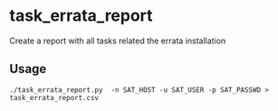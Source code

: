 # task_errata_report
Create a report with all tasks related the errata installation

## Usage
```
./task_errata_report.py  -n SAT_HOST -u SAT_USER -p SAT_PASSWD > task_errata_report.csv
```
